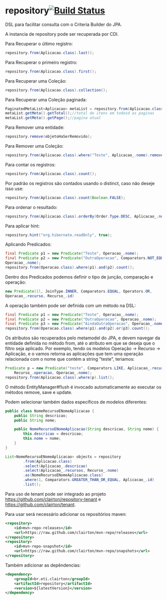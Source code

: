 # repository[![Build Status](https://drone.io/github.com/clairton/repository/status.png)](https://drone.io/github.com/clairton/repository/latest)

DSL para facilitar consulta com o Criteria Builder do JPA.

A instancia de repository pode ser recuperada por CDI.

Para Recuperar o último registro:
```java
repository.from(Aplicacao.class).last();
```
Para Recuperar o primeiro registro:
```java
repository.from(Aplicacao.class).first();
```
Para Recuperar uma Coleção:
```java
repository.from(Aplicacao.class).collection();
```
Para Recuperar uma Coleção paginada:
```java
PaginatedMetaList<Aplicacao> metaList = repository.from(Aplicacao.class).collection(1, 1);
metaList.getMeta().getTotal();//total de itens em todosd as paginas
metaList.getMeta().getPage();//pagina atual
```
Para Remover uma entidade:
```java
repository.remove(objetoHaSerRemovido);
```
Para Remover uma Coleção:
```java
repository.from(Aplicacao.class).where("Teste", Aplicacao_.nome).remove();
```
Para contar os registros:
```java
repository.from(Aplicacao.class).count();
```
Por padrão os registros são contados usando o distinct, caso não deseje isso use:
```java
repository.from(Aplicacao.class).count(Boolean.FALSE);
```
Para ordenar o resultado:
```java
repository.from(Aplicacao.class).orderBy(Order.Type.DESC, Aplicacao_.nome).list();
```
Para aplicar hint:
```java
repository.hint("org.hibernate.readOnly", true);
```
Aplicando Predicados:
```java
final Predicate p1 = new Predicate("Teste", Operacao_.nome);
final Predicate p2 = new Predicate("OutraOperacao", Comparators.NOT_EQUAL,
Operacao_.nome);
repository.from(Operacao.class).where(p1).and(p2).count();
```
Dentro dos Predicados podemos definir o tipo de junção, comparação e operação:

```java
new Predicate(1l, JoinType.INNER, Comparators.EQUAL, Operators.OR,
Operacao_.recurso, Recurso_.id)
```
A operação também pode ser definida com um método na DSL:
```java
final Predicate p1 = new Predicate("Teste", Operacao_.nome);
final Predicate p2 = new Predicate("OutraOperacao", Operacao_.nome);
final Predicate p3 = new Predicate("AindaOutraOperacao", Operacao_.nome);
repository.from(Operacao.class).where(p1).and(p2).or(p3).count();
```
Os atributos são recuperados pelo metamodel do JPA, e devem navegar da
entidade definida no método from, até o atributo em que se deseja que o
filtro seja aplicado. Por exemplo, tendo os modelos Operação -> Recurso -> Aplicação,
e o vamos retorna as aplicações que tem uma operação relacionada com o nome que contém a string "teste", teriamos:
```java
Predicate p = new Predicate("teste", Comparators.LIKE, Aplicacao_.recursos,
    Recurso_.operacao, Operacao_.nome);
repository.from(Aplicacao.class).where(p).list();
```
O método EntityManager#flush é invocado automaticamente ao executar os métodos remove, save e update.


Podem selecionar também dados específicos de modelos diferentes:
```java
public class NomeRecursoENomeAplicacao {
	public String descricao;
	public String nome;

	public NomeRecursoENomeAplicacao(String descricao, String nome) {
		this.descricao = descricao;
		this.nome = nome;
	}
}

List<NomeRecursoENomeAplicacao> objects = repository
		.from(Aplicacao.class)
		.select(Aplicacao_.descricao)
		.select(Aplicacao_.recursos, Recurso_.nome)
		.as(NomeRecursoENomeAplicacao.class)
		.where(1, Comparators.GREATER_THAN_OR_EQUAL, Aplicacao_.id)
		.list();
```


Para uso de tenant pode ser integrado ao projeto https://github.com/clairton/repository-tenant e https://github.com/clairton/tenant.


Para usar será necessário adicionar os repositórios maven:

```xml
<repository>
	<id>mvn-repo-releases</id>
	<url>https://raw.github.com/clairton/mvn-repo/releases</url>
</repository>
<repository>
	<id>mvn-repo-snapshot</id>
	<url>https://raw.github.com/clairton/mvn-repo/snapshots</url>
</repository>
```
 Também adicionar as depêndencias:
```xml
<dependency>
    <groupId>br.eti.clairton</groupId>
	<artifactId>repository</artifactId>
	<version>${latestVersion}</version>
</dependency>
```
